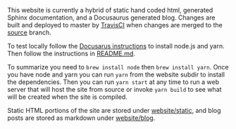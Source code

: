This website is currently a hybrid of static hand coded html, generated Sphinx documentation, and a Docusaurus generated blog. Changes are built and deployed to master by [TravisCI](https://travis-ci.com/prestodb/prestodb.github.io) when changes are merged to the [source](https://github.com/prestodb/prestodb.github.io/tree/source) branch.

To test locally follow the [Docusarus instructions](https://docusaurus.io/docs/en/next/tutorial-setup) to install node.js and yarn. Then follow the instructions in [README.md](website/README.md).

To summarize you need to `brew install node` then `brew install yarn`. Once you have node and yarn you can run `yarn` from the website subdir to install the dependencies. Then you can run `yarn start` at any time to run a web server that will host the site from source or invoke `yarn build` to see what will be created when the site is compiled.

Static HTML portions of the site are stored under [website/static](website/static), and blog posts are stored as markdown under [website/blog](website/blog).
